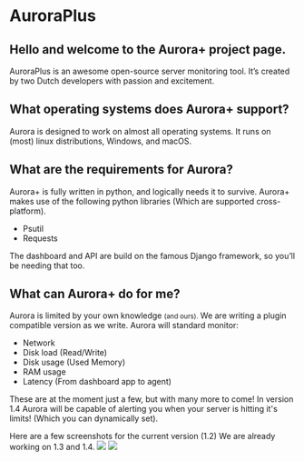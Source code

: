 <h1> AuroraPlus </h1>
<p>
<h2>Hello and welcome to the Aurora+ project page.</h2>

AuroraPlus is an awesome open-source server monitoring tool. It’s created by two Dutch developers with passion and excitement. 
</p>
<h2>What operating systems does Aurora+ support?</h2>
<p>
Aurora is designed to work on almost all operating systems. It runs on (most) linux distributions, Windows, and macOS.
</p>
<h2>What are the requirements for Aurora?</h2>
<p>
Aurora+ is fully written in python, and logically needs it to survive.
Aurora+ makes use of the following python libraries (Which are supported cross-platform).
<ul>
   <li>Psutil</li>
   <li>Requests</li>
</ul>
The dashboard and API are build on the famous Django framework, so you’ll be needing that too.
</p>

<h2>What can Aurora+ do for me?</h2>
<p>
Aurora is limited by your own knowledge <small>(and ours).</small> We are writing a plugin compatible version as we write.
Aurora will standard monitor: 
<ul>
<li>Network</li>
<li>Disk load (Read/Write)</li>
<li>Disk usage (Used Memory)</li>
<li>RAM usage</li>
<li>Latency (From dashboard app to agent)</li>
</ul>

These are at the moment just a few, but with many more to come!
In version 1.4 Aurora will be capable of alerting you when your server is hitting it's limits! (Which you can dynamically set).
</p>

Here are a few screenshots for the current version (1.2) We are already working on 1.3 and 1.4.
<img src="http://i.imgur.com/d42jxg6.png"/>
<img src="http://i.imgur.com/snKTICs.png"/>

